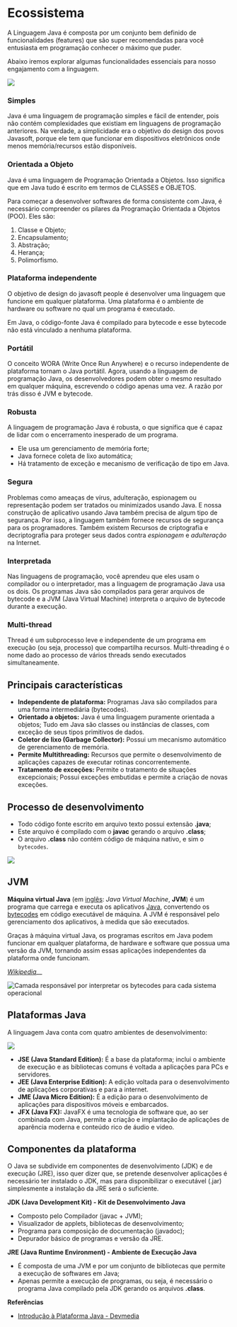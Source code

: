 # Ecossistema

A Linguagem Java é composta por um conjunto bem definido de funcionalidades (features) que são super recomendadas para você entusiasta em programação conhecer o máximo que puder.

Abaixo iremos explorar algumas funcionalidades essenciais para nosso engajamento com a linguagem.

![](../../../assets/img/linguagens/java/essencial-1.png)

### Simples

Java é uma linguagem de programação simples e fácil de entender, pois não contém complexidades que existiam em linguagens de programação anteriores. Na verdade, a simplicidade era o objetivo do design dos povos Javasoft, porque ele tem que funcionar em dispositivos eletrônicos onde menos memória/recursos estão disponíveis.

### Orientada a Objeto <a href="#object-oriented" id="object-oriented"></a>

Java é uma linguagem de Programação Orientada a Objetos.                                                           Isso significa que em Java tudo é escrito em termos de CLASSES e OBJETOS.

Para começar a desenvolver softwares de forma consistente com Java, é necessário compreender os pilares da Programação Orientada a Objetos (POO). Eles são:

1. Classe e Objeto;
2. Encapsulamento;
3. Abstração;
4. Herança;
5. Polimorfismo.

### Plataforma independente <a href="#platform-independent" id="platform-independent"></a>

O objetivo de design do javasoft people é desenvolver uma linguagem que funcione em qualquer plataforma. Uma plataforma é o ambiente de hardware ou software no qual um programa é executado.&#x20;

Em Java, o código-fonte Java é compilado para bytecode e esse bytecode não está vinculado a nenhuma plataforma.

### Portátil

O conceito WORA (Write Once Run Anywhere) e o recurso independente de plataforma tornam o Java portátil. Agora, usando a linguagem de programação Java, os desenvolvedores podem obter o mesmo resultado em qualquer máquina, escrevendo o código apenas uma vez. A razão por trás disso é JVM e bytecode.&#x20;

### Robusta

A linguagem de programação Java é robusta, o que significa que é capaz de lidar com o encerramento inesperado de um programa.&#x20;

* Ele usa um gerenciamento de memória forte;
* Java fornece coleta de lixo automática;
* Há tratamento de exceção e mecanismo de verificação de tipo em Java.

### Segura

Problemas como ameaças de vírus, adulteração, espionagem ou representação podem ser tratados ou minimizados usando Java. E nossa construção de aplicativo usando Java também precisa de algum tipo de segurança. Por isso, a linguagem também fornece recursos de segurança para os programadores. Também existem Recursos de criptografia e decriptografia para proteger seus dados contra _espionagem_ e _adulteração_ na Internet.

### Interpretada

Nas linguagens de programação, você aprendeu que eles usam o compilador ou o interpretador, mas a linguagem de programação Java usa os dois. Os programas Java são compilados para gerar arquivos de bytecode e a JVM (Java Virtual Machine) interpreta o arquivo de bytecode durante a execução.

### Multi-thread

Thread é um subprocesso leve e independente de um programa em execução (ou seja, processo) que compartilha recursos. Multi-threading é o nome dado ao processo de vários threads sendo executados simultaneamente.

## Principais características

* **Independente de plataforma:** Programas Java são compilados para uma forma intermediária (bytecodes).
* **Orientado a objetos:** Java é uma linguagem puramente orientada a objetos; Tudo em Java são classes ou instâncias de classes, com exceção de seus tipos primitivos de dados.
* **Coletor de lixo (Garbage Collector):** Possui um mecanismo automático de gerenciamento de memória.
* **Permite Multithreading:** Recursos que permite o desenvolvimento de aplicações capazes de executar rotinas concorrentemente.
* **Tratamento de exceções:** Permite o tratamento de situações excepcionais; Possui exceções embutidas e permite a criação de novas exceções.

## **Processo de desenvolvimento**

* Todo código fonte escrito em arquivo texto possui extensão **.java**;
* Este arquivo é compilado com o **javac** gerando o arquivo **.class**;
* O arquivo **.class** não contém código de máquina nativo, e sim o `bytecodes`.

![](../../../assets/img/linguagens/java/index-2.jpg)

## JVM

**Máquina virtual Java** (em [inglês](https://pt.wikipedia.org/wiki/L%C3%ADngua\_inglesa): _Java Virtual Machine_, **JVM**) é um programa que carrega e executa os aplicativos [Java](https://pt.wikipedia.org/wiki/Linguagem\_de\_programa%C3%A7%C3%A3o\_Java), convertendo os [bytecodes](https://pt.wikipedia.org/wiki/Bytecode\_Java) em código executável de máquina. A JVM é responsável pelo gerenciamento dos aplicativos, à medida que são executados.

Graças à máquina virtual Java, os programas escritos em Java podem funcionar em qualquer plataforma, de hardware e software que possua uma versão da JVM, tornando assim essas aplicações independentes da plataforma onde funcionam.

&#x20;                                                                                                                                                     [_Wikipedia_](https://pt.wikipedia.org/wiki/M%C3%A1quina\_virtual\_Java)__

![Camada responsável por interpretar os bytecodes para cada sistema operacional](../../../assets/img/linguagens/java/index-3.png)

## Plataformas Java

A linguagem Java conta com quatro ambientes de desenvolvimento:

![](../../../assets/img/linguagens/java/index-4.png)

* **JSE (Java Standard Edition):** É a base da plataforma; inclui o ambiente de execução e as bibliotecas comuns é voltada a aplicações para PCs e servidores.
* **JEE (Java Enterprise Edition):** A edição voltada para o desenvolvimento de aplicações corporativas e para a internet.
* **JME (Java Micro Edition):** É a edição para o desenvolvimento de aplicações para dispositivos móveis e embarcados.
* **JFX (Java FX):** JavaFX é uma tecnologia de software que, ao ser combinada com Java, permite a criação e implantação de aplicações de aparência moderna e conteúdo rico de áudio e vídeo.

## Componentes da plataforma

O Java se subdivide em componentes de desenvolvimento (JDK) e de execução (JRE), isso quer dizer que, se pretende desenvolver aplicações é necessário ter instalado o JDK, mas para disponibilizar o executável (.jar) simplesmente a instalação da JRE será o suficiente.

**JDK (Java Development Kit) - Kit de Desenvolvimento Java**

* Composto pelo Compilador (javac + JVM);
* Visualizador de applets, bibliotecas de desenvolvimento;
* Programa para composição de documentação (javadoc);
* Depurador básico de programas e versão da JRE.

**JRE (Java Runtime Environment) - Ambiente de Execução Java**

* É composta de uma JVM e por um conjunto de bibliotecas que permite a execução de softwares em Java;
* Apenas permite a execução de programas, ou seja, é necessário o programa Java compilado pela JDK gerando os arquivos **.class**.


**Referências**

* [Introdução à Plataforma Java - Devmedia](https://www.devmedia.com.br/introducao-as-plataformas-java/29544)
